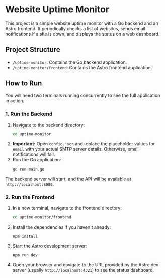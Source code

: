 # Website Uptime Monitor

This project is a simple website uptime monitor with a Go backend and an Astro frontend. It periodically checks a list of websites, sends email notifications if a site is down, and displays the status on a web dashboard.

## Project Structure

- `/uptime-monitor`: Contains the Go backend application.
- `/uptime-monitor/frontend`: Contains the Astro frontend application.

## How to Run

You will need two terminals running concurrently to see the full application in action.

### 1. Run the Backend

1.  Navigate to the backend directory:
    ```bash
    cd uptime-monitor
    ```
2.  **Important:** Open `config.json` and replace the placeholder values for `email` with your actual SMTP server details. Otherwise, email notifications will fail.
3.  Run the Go application:
    ```bash
    go run main.go
    ```
The backend server will start, and the API will be available at `http://localhost:8080`.

### 2. Run the Frontend

1.  In a new terminal, navigate to the frontend directory:
    ```bash
    cd uptime-monitor/frontend
    ```
2.  Install the dependencies if you haven't already:
    ```bash
    npm install
    ```
3.  Start the Astro development server:
    ```bash
    npm run dev
    ```
4.  Open your browser and navigate to the URL provided by the Astro dev server (usually `http://localhost:4321`) to see the status dashboard.
